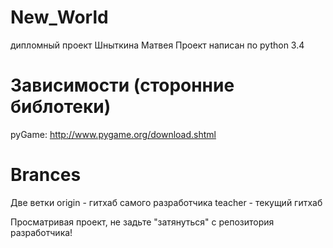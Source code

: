 # New_World
дипломный проект Шныткина Матвея
Проект написан по python 3.4 

# Зависимости (сторонние библотеки)
pyGame: http://www.pygame.org/download.shtml

# Brances
Две ветки
origin - гитхаб самого разработчика
teacher - текущий гитхаб

Просматривая проект, не задьте "затянуться" с репозитория разработчика!
